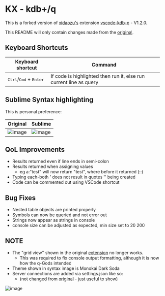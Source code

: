# KX - kdb+/q

This is a forked version of [xidaozu's](https://github.com/real-xidaozu/vscode-kdb-q) extension [vscode-kdb-q](https://marketplace.visualstudio.com/items?itemName=xidaozu.vscode-kdb-q) - V1.2.0.


This README will only contain changes made from the [original](https://github.com/real-xidaozu/vscode-kdb-q).


## Keyboard Shortcuts

| Keyboard shortcut                                  | Command                                                            |
| ---------------------------------------------------| ------------------------------------------------------------------ |
| <kbd>Ctrl</kbd>/<kbd>Cmd</kbd> + <kbd>Enter</kbd>  | If code is highlighted then run it, else run current line as query |



## Sublime Syntax highlighting

This is personal preference:

|Original                                                                                                       |Sublime                                                                                                        |
|---------------------------------------------------------------------------------------------------------------|---------------------------------------------------------------------------------------------------------------|
|![image](https://user-images.githubusercontent.com/92346145/156468768-a2f79b2d-2a17-4fac-97f8-3b48da41b97a.png)|![image](https://user-images.githubusercontent.com/92346145/156468786-d41aa062-1c1a-4fa2-a4f1-c35e9ecb1913.png)|



## QoL Improvements

* Results returned even if line ends in semi-colon
* Results returned when assigning values
    * eg a:"test" will now return "test", where before it returned (::)
* Typing each-both ' does not result in quotes '' being created
* Code can be commented out using VSCode shortcut


## Bug Fixes 

* Nested table objects are printed properly
* Symbols can now be queried and not error out
* Strings now appear as strings in console
* console size can be adjusted as expected, min size set to 20 200


## NOTE
* The "grid view" shown in the original [extension](https://marketplace.visualstudio.com/items?itemName=xidaozu.vscode-kdb-q) no longer works.
    * This was required to fix console output formatting, although it is now how the q-Gods intended
* Theme shown in syntax image is Monokai Dark Soda
* Server connections are added via settings.json like so:
    * (not changed from [original](https://marketplace.visualstudio.com/items?itemName=xidaozu.vscode-kdb-q) - just useful to show)

![image](https://user-images.githubusercontent.com/92346145/156981123-2db87e58-18d7-4eac-a5e6-b15f947bdce5.png)


